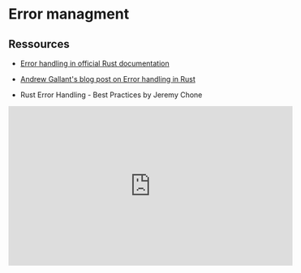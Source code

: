 # Error managment

## Ressources

- [Error handling in official Rust documentation](https://doc.rust-lang.org/book/ch09-00-error-handling.html)
- [Andrew Gallant's blog post on Error handling in Rust](https://blog.burntsushi.net/rust-error-handling/)

- Rust Error Handling - Best Practices by Jeremy Chone

<iframe width="560" height="315" src="https://www.youtube.com/embed/j-VQCYP7wyw?si=ywreU7MKi_CGD4Q6" title="YouTube video player" frameborder="0" allow="accelerometer; autoplay; clipboard-write; encrypted-media; gyroscope; picture-in-picture; web-share" referrerpolicy="strict-origin-when-cross-origin" allowfullscreen></iframe>
